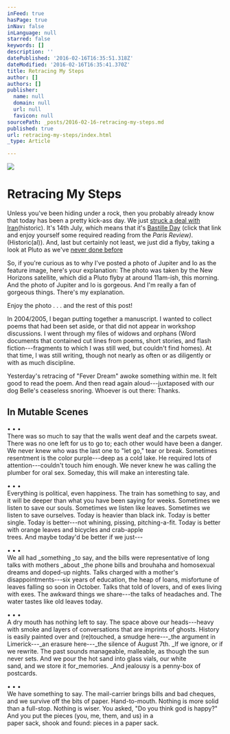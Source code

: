 ```yaml
---
inFeed: true
hasPage: true
inNav: false
inLanguage: null
starred: false
keywords: []
description: ''
datePublished: '2016-02-16T16:35:51.318Z'
dateModified: '2016-02-16T16:35:41.370Z'
title: Retracing My Steps
author: []
authors: []
publisher:
  name: null
  domain: null
  url: null
  favicon: null
sourcePath: _posts/2016-02-16-retracing-my-steps.md
published: true
url: retracing-my-steps/index.html
_type: Article

---
```

![](https://the-grid-user-content.s3-us-west-2.amazonaws.com/7fb12858-16b5-4b26-a756-9e43633e5b9e.jpg)

# Retracing My Steps

Unless you've been hiding under a rock, then you probably already know that today has been a pretty kick-ass day. We just [struck a deal with Iran][0](historic). It's 14th July, which means that it's [Bastille Day][1] (click that link and enjoy yourself some required reading from the _Paris Review)_.(Historic(al)). And, last but certainly not least, we just did a flyby, taking a look at Pluto as we've [never done before][2]

So, if you're curious as to why I've posted a photo of Jupiter and Io as the feature image, here's your explanation: The photo was taken by the New Horizons satellite, which did a Pluto flyby at around 11am-ish, this morning. And the photo of Jupiter and Io is gorgeous. And I'm really a fan of gorgeous things. There's my explanation.

Enjoy the photo . . . and the rest of this post!

In 2004/2005, I began putting together a manuscript. I wanted to collect poems that had been set aside, or that did not appear in workshop discussions. I went through my files of widows and orphans (Word documents that contained cut lines from poems, short stories, and flash fiction---fragments to which I was still wed, but couldn't find homes). At that time, I was still writing, though not nearly as often or as diligently or with as much discipline.

Yesterday's retracing of "Fever Dream" awoke something within me. It felt good to read the poem. And then read again aloud---juxtaposed with our dog Belle's ceaseless snoring. Whoever is out there: Thanks.

## In Mutable Scenes

• • •  
There was so much to say that the walls went deaf and the carpets sweat. There was no one left for us to go to; each other would have been a danger. We never knew who was the last one to "let go," tear or break. Sometimes resentment is the color purple---deep as a cold lake. He required lots of attention---couldn't touch him enough. We never knew he was calling the plumber for oral sex. Someday, this will make an interesting tale.

• • •  
Everything is political, even happiness. The train has something to say, and it will be deeper than what you have been saying for weeks. Sometimes we listen to save our souls. Sometimes we listen like leaves. Sometimes we listen to save ourselves. Today is heavier than black ink. Today is better single. Today is better---not whining, pissing, pitching-a-fit. Today is better with orange leaves and bicycles and crab-apple  
trees. And maybe today'd be better if we just---

• • •  
We all had _something _to say, and the bills were representative of long talks with mothers _about _the phone bills and brouhaha and homosexual dreams and doped-up nights. Talks charged with a mother's disappointments---six years of education, the heap of loans, misfortune of leaves falling so soon in October. Talks that told of lovers, and of exes living with exes. The awkward things we share---the talks of headaches and. The water tastes like old leaves today.

• • •  
A dry mouth has nothing left to say. The space above our heads---heavy with smoke and layers of conversations that are imprints of ghosts. History is easily painted over and (re)touched, a smudge here---_the argument in Limerick---_an erasure here---_the silence of August 7th. _If we ignore, or if we rewrite. The past sounds manageable, malleable, as though the sun never sets. And we pour the hot sand into glass vials, our white  
sand, and we store it for_memories. _And jealousy is a penny-box of postcards.

• • •  
We have something to say. The mail-carrier brings bills and bad cheques, and we survive off the bits of paper. Hand-to-mouth. Nothing is more solid than a full-stop. Nothing is wiser. You asked, "Do you think god is happy?" And you put the pieces (you, me, them, and us) in a  
paper sack, shook and found: pieces in a paper sack.

[0]: http://nyti.ms/1fHh9Ln
[1]: http://bit.ly/1fHhmhA
[2]: http://bit.ly/1fHgJEE
